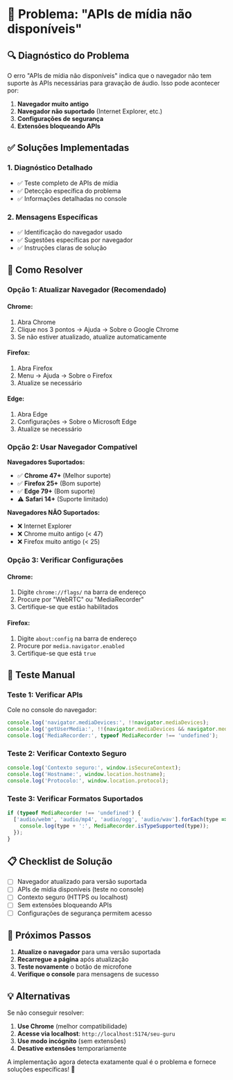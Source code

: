 # 🚨 Problema: "APIs de mídia não disponíveis"

## 🔍 Diagnóstico do Problema

O erro "APIs de mídia não disponíveis" indica que o navegador não tem suporte às APIs necessárias para gravação de áudio. Isso pode acontecer por:

1. **Navegador muito antigo**
2. **Navegador não suportado** (Internet Explorer, etc.)
3. **Configurações de segurança**
4. **Extensões bloqueando APIs**

## ✅ Soluções Implementadas

### 1. **Diagnóstico Detalhado**
- ✅ Teste completo de APIs de mídia
- ✅ Detecção específica do problema
- ✅ Informações detalhadas no console

### 2. **Mensagens Específicas**
- ✅ Identificação do navegador usado
- ✅ Sugestões específicas por navegador
- ✅ Instruções claras de solução

## 🚀 Como Resolver

### **Opção 1: Atualizar Navegador (Recomendado)**

#### Chrome:
1. Abra Chrome
2. Clique nos 3 pontos → Ajuda → Sobre o Google Chrome
3. Se não estiver atualizado, atualize automaticamente

#### Firefox:
1. Abra Firefox
2. Menu → Ajuda → Sobre o Firefox
3. Atualize se necessário

#### Edge:
1. Abra Edge
2. Configurações → Sobre o Microsoft Edge
3. Atualize se necessário

### **Opção 2: Usar Navegador Compatível**

**Navegadores Suportados:**
- ✅ **Chrome 47+** (Melhor suporte)
- ✅ **Firefox 25+** (Bom suporte)
- ✅ **Edge 79+** (Bom suporte)
- ⚠️ **Safari 14+** (Suporte limitado)

**Navegadores NÃO Suportados:**
- ❌ Internet Explorer
- ❌ Chrome muito antigo (< 47)
- ❌ Firefox muito antigo (< 25)

### **Opção 3: Verificar Configurações**

#### Chrome:
1. Digite `chrome://flags/` na barra de endereço
2. Procure por "WebRTC" ou "MediaRecorder"
3. Certifique-se que estão habilitados

#### Firefox:
1. Digite `about:config` na barra de endereço
2. Procure por `media.navigator.enabled`
3. Certifique-se que está `true`

## 🔧 Teste Manual

### **Teste 1: Verificar APIs**
Cole no console do navegador:
```javascript
console.log('navigator.mediaDevices:', !!navigator.mediaDevices);
console.log('getUserMedia:', !!(navigator.mediaDevices && navigator.mediaDevices.getUserMedia));
console.log('MediaRecorder:', typeof MediaRecorder !== 'undefined');
```

### **Teste 2: Verificar Contexto Seguro**
```javascript
console.log('Contexto seguro:', window.isSecureContext);
console.log('Hostname:', window.location.hostname);
console.log('Protocolo:', window.location.protocol);
```

### **Teste 3: Verificar Formatos Suportados**
```javascript
if (typeof MediaRecorder !== 'undefined') {
  ['audio/webm', 'audio/mp4', 'audio/ogg', 'audio/wav'].forEach(type => {
    console.log(type + ':', MediaRecorder.isTypeSupported(type));
  });
}
```

## 📋 Checklist de Solução

- [ ] Navegador atualizado para versão suportada
- [ ] APIs de mídia disponíveis (teste no console)
- [ ] Contexto seguro (HTTPS ou localhost)
- [ ] Sem extensões bloqueando APIs
- [ ] Configurações de segurança permitem acesso

## 🎯 Próximos Passos

1. **Atualize o navegador** para uma versão suportada
2. **Recarregue a página** após atualização
3. **Teste novamente** o botão de microfone
4. **Verifique o console** para mensagens de sucesso

## 💡 Alternativas

Se não conseguir resolver:

1. **Use Chrome** (melhor compatibilidade)
2. **Acesse via localhost**: `http://localhost:5174/seu-guru`
3. **Use modo incógnito** (sem extensões)
4. **Desative extensões** temporariamente

A implementação agora detecta exatamente qual é o problema e fornece soluções específicas! 🎉




